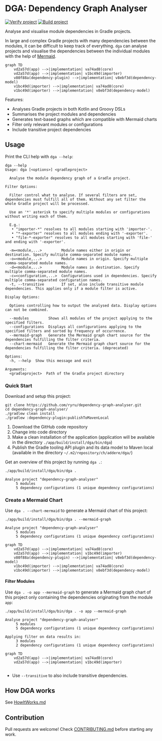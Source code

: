 # DGA: Dependency Graph Analyser

[![Verify project](https://github.com/ryru/dependency-graph-analyser/actions/workflows/verify.yml/badge.svg)](https://github.com/ryru/dependency-graph-analyser/actions/workflows/verify.yml)
[![Build project](https://github.com/ryru/dependency-graph-analyser/actions/workflows/build.yml/badge.svg)](https://github.com/ryru/dependency-graph-analyser/actions/workflows/build.yml)

Analyse and visualise module dependencies in Gradle projects.

In large and complex Gradle projects with many dependencies between the modules, it can be difficult
to keep track of everything. `dga` can analyse projects and visualise the dependencies between the
individual modules with the help of [Mermaid](https://mermaid.js.org/).

```mermaid
graph TD
    vd2a57d(app) -->|implementation| va74ad8(core)
    vd2a57d(app) -->|implementation| v1bc49d(importer)
    v80f88a(dependency-plugin) -->|implementation| v8ebf3d(dependency-model)
    v1bc49d(importer) -->|implementation| va74ad8(core)
    v1bc49d(importer) -->|implementation| v8ebf3d(dependency-model)
```

Features:

* Analyses Gradle projects in both Kotlin and Groovy DSLs
* Summarises the project modules and dependencies
* Generates text-based graphs which are compatible with Mermaid charts
* Filter only relevant modules or configurations
* Include transitive project dependencies

## Usage

Print the CLI help with `dga --help`:

```
dga --help
Usage: dga [<options>] <gradleproject>

  Analyse the module dependency graph of a Gradle project.

Filter Options:

  Filter control what to analyse. If several filters are set, dependencies must fulfill all of them. Without any set filter the whole Gradle project will be processed.

  Use an '*' asterisk to specify multiple modules or configurations without writing each of them.

  E.g.:
   • "importer-*" resolves to all modules starting with 'importer-'.
   • "*-exporter" resolves to all modules ending with '-exporter'.
   • "file-*-exporter" resolves to all modules starting with 'file-' and ending with '-exporter'.

  -m=<module,...>         Module names either in origin or destination. Specify multiple comma-separated module names.
  -o=<module,...>         Module names in origin. Specify multiple comma-separated module names.
  -d=<module,...>         Module names in destination. Specify multiple comma-separated module names.
  -c=<configuration,...>  Configurations used in dependencies. Specify multiple comma-separated configuration names.
  -t, --transitive        If set, also include transitive module dependencies. This applies only if a module filter is active.

Display Options:

  Options controlling how to output the analysed data. Display options can not be combined.

  --modules         Shows all modules of the project applying to the specified filters.
  --configurations  Displays all configurations applying to the specified filters and sorted by frequency of occurrence.
  --mermaid-graph   Generate the Mermaid graph chart source for the dependencies fulfilling the filter criteria.
  --chart-mermaid   Generate the Mermaid graph chart source for the dependencies fulfilling the filter criteria. (deprecated)

Options:
  -h, --help  Show this message and exit

Arguments:
  <gradleproject>  Path of the Gradle project directory

```

### Quick Start

Download and setup this project:

```
git clone https://github.com/ryru/dependency-graph-analyser.git
cd dependency-graph-analyser/
./gradlew clean install
./gradlew :dependency-plugin:publishToMavenLocal
```

1. Download the GitHub code repository
2. Change into code directory
3. Make a clean installation of the application (application will be available in the
   directory `./app/build/install/dga/bin/dga`)
4. Publish the Gradle tooling API plugin and its data model to Maven local (available in the
   directory `~/.m2/repository/ch/addere/dga/`)

Get an overview of this project by running `dga .`:

```
./app/build/install/dga/bin/dga .

Analyse project "dependency-graph-analyser"
     5 modules
     5 dependency configurations (1 unique dependency configurations)
```

### Create a Mermaid Chart

Use `dga . --chart-mermaid` to generate a Mermaid chart of this project:

```
./app/build/install/dga/bin/dga . --mermaid-graph

Analyse project "dependency-graph-analyser"
     5 modules
     5 dependency configurations (1 unique dependency configurations)

graph TD
    vd2a57d(app) -->|implementation| va74ad8(core)
    vd2a57d(app) -->|implementation| v1bc49d(importer)
    v80f88a(dependency-plugin) -->|implementation| v8ebf3d(dependency-model)
    v1bc49d(importer) -->|implementation| va74ad8(core)
    v1bc49d(importer) -->|implementation| v8ebf3d(dependency-model)

```

#### Filter Modules

Use `dga . -o app --mermaid-graph` to generate a Mermaid graph chart of this project only
containing the dependencies originating from the module `app`:

```
./app/build/install/dga/bin/dga . -o app --mermaid-graph

Analyse project "dependency-graph-analyser"
     5 modules
     5 dependency configurations (1 unique dependency configurations)

Applying filter on data results in:
     3 modules
     2 dependency configurations (1 unique dependency configurations)

graph TD
    vd2a57d(app) -->|implementation| va74ad8(core)
    vd2a57d(app) -->|implementation| v1bc49d(importer)
 
```

- Use `--transitive` to also include transitive dependencies.

## How DGA works

See [HowItWorks.md](HOWITWORKS.md)

## Contribution

Pull requests are welcome! Check [CONTRIBUTING.md](CONTRIBUTING.md) before starting any work.

